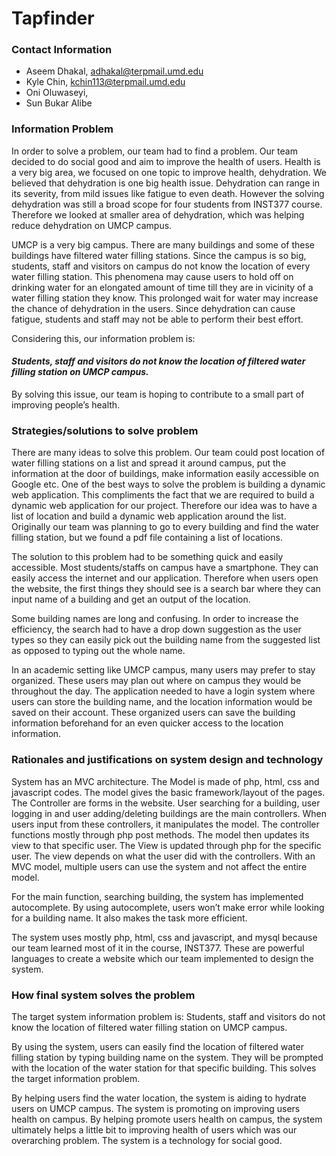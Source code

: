 # Tapfinder #

### Contact Information ###
* Aseem Dhakal, adhakal@terpmail.umd.edu
* Kyle Chin, kchin113@terpmail.umd.edu
* Oni Oluwaseyi,
* Sun Bukar Alibe


### Information Problem ###

In order to solve a problem, our team had to find a problem. Our team decided to do social good and aim to improve the health of users. Health is a very big area, we focused on one topic to improve health, dehydration. We believed that dehydration is one big health issue. Dehydration can range in its severity, from mild issues like fatigue to even death. However the solving dehydration was still a broad scope for four students from INST377 course. Therefore we looked at smaller area of dehydration, which was helping reduce dehydration on UMCP campus. 

UMCP is a very big campus. There are many buildings and some of these buildings have filtered water filling stations. Since the campus is so big, students, staff and visitors on campus do not know the location of every water filling station. This phenomena may cause users to hold off on drinking water for an elongated amount of time till they are in vicinity of a water filling station they know. This prolonged wait for water may increase the chance of dehydration in the users. Since dehydration can cause fatigue, students and staff may not be able to perform their best effort.

Considering this, our information problem is:

#### *Students, staff and visitors do not know the location of filtered water filling station on UMCP campus.* ####

By solving this issue, our team is hoping to contribute to a small part of improving people’s health.



### Strategies/solutions to solve problem ###

There are many ideas to solve this problem. Our team could post location of water filling stations on a list and spread it around campus, put the information at the door of buildings, make information easily accessible on Google etc. One of the best ways to solve the problem is building a dynamic web application. This compliments the fact that we are required to build a dynamic web application for our project. Therefore our idea was to have a list of location and build a dynamic web application around the list. Originally our team was planning to go to every building and find the water filling station, but we found a pdf file containing a list of locations. 

The solution to this problem had to be something quick and easily accessible. Most students/staffs on campus have a smartphone. They can easily access the internet and our application. Therefore when users open the website, the first things they should see is a search bar where they can input name of a building and get an output of the location. 

Some building names are long and confusing. In order to increase the efficiency, the search had to have a drop down suggestion as the user types so they can easily pick out the building name from the suggested list as opposed to typing out the whole name.

In an academic setting like UMCP campus, many users may prefer to stay organized. These users may plan out where on campus they would be throughout the day. The application needed to have a login system where users can store the building name, and the location information would be saved on their account. These organized users can save the building information beforehand for an even quicker access to the location information. 

### Rationales and justifications on system design and technology ###

System has an MVC architecture.
The Model is made of php, html, css and javascript codes. The model gives the basic framework/layout of the pages.
The Controller are forms in the website. User searching for a building, user logging in and user adding/deleting buildings are the main controllers. When users input from these controllers, it manipulates the model. The controller functions mostly through php post methods. The model then updates its view to that specific user.
The View is updated through php for the specific user. The view depends on what the user did with the controllers. 
With an MVC model, multiple users can use the system and not affect the entire model. 

For the main function, searching building, the system has implemented autocomplete. By using autocomplete, users won’t make error while looking for a building name. It also makes the task more efficient.

The system uses mostly php, html, css and javascript, and mysql because our team learned most of it in the course, INST377. These are powerful languages to create a website which our team implemented to design the system.


### How final system solves the problem ###

The target system information problem is:
Students, staff and visitors do not know the location of filtered water filling station on UMCP campus.

By using the system, users can easily find the location of filtered water filling station by typing building name on the system. They will be prompted with the location of the water station for that specific building. This solves the target information problem.

By helping users find the water location, the system is aiding to hydrate users on UMCP campus. The system is promoting on improving users health on campus. By helping promote users health on campus, the system ultimately helps a little bit to improving health of users which was our overarching problem. The system is a technology for social good.

